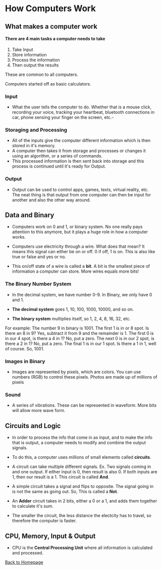 # How Computers Work

## What makes a computer work

#### There are 4 main tasks a computer needs to take

1. Take Input
2. Store information
3. Process the information
4. Then output the results

These are common to all computers.

Computers started off as basic calculators.

### Input

- What the user tells the computer to do. Whether that is a mouse click, recording your voice, tracking your heartbeat, bluetooth connections in car, phone sensing your finger on the screen, etc.-

### Storaging and Processing

- All of the inputs give the computer different information which is then stored in it's memory.
- A computer then takes it from storage and processes or changes it using an algorithm, or a series of commands.
- This processed information is then sent back into storage and this process is continued until it's ready for Output.

### Output

- Output can be used to control apps, games, texts, virtual reality, etc. The neat thing is that output from one computer can then be input for another and also the other way around.

## Data and Binary

- Computers work on 0 and 1, or binary system. No one really pays attention to this anymore, but it plays a huge role in how a computer works.

- Computers use electricity through a wire. What does that mean? It means this signal can either be on or off. 0 if off, 1 is on. This is also like true or false and yes or no.

- This on/off state of a wire is called a **bit**. A bit is the smallest piece of information a computer can store. More wires equals more bits!

### The Binary Number System

- In the decimal system, we have number 0-9. In Binary, we only have 0 and 1. 

- **The decimal system** goes 1, 10, 100, 1000, 10000, and so on. 

- **The binary system** multiplies itself, so 1, 2, 4, 8, 16, 32, etc.

For example: The number 9 in binary is 1001. The first 1 is in or 8 spot. Is there an 8 in 9? Yes, subtract it from 9 and the remainder is 1. The first 0 is in our 4 spot, is there a 4 in 1? No, put a zero. The next 0 is in our 2 spot, is there a 2 in 1? No, put a zero. The final 1 is in our 1 spot. Is there a 1 in 1, well of course. So, 1001.

### Images in Binary

- Images are represented by pixels, which are colors. You can use numbers (RGB) to control these pixels. Photos are made up of millions of pixels

### Sound

- A series of vibrations. These can be represented in waveform. More bits will allow more wave form.

## Circuits and Logic

- In order to process the info that come in as input, and to make the info that is output, a computer needs to modify and combine the output signals.

- To do this, a computer uses millions of small elements called **circuits**. 

- A circuit can take multiple different signals. Ex. Two signals coming in and one output. If either input is 0, then result is also 0. If both inputs are 1, then our result is a 1. This circuit is called **And**.

- A simple circuit takes a signal and flips to opposite. The signal going in is not the same as going out. So, This is called a **Not**. 

- An **Adder** circuit takes in 2 bits, either a 0 or a 1, and adds them together to calculate it's sum. 

- The smaller the circuit, the less distance the electcity has to travel, so therefore the computer is faster.

## CPU, Memory, Input & Output

- CPU is the **Central Processing Unit** where all information is calculated and processed. 








[Back to Homepage](README.md)